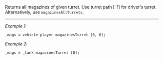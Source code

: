 Returns all magazines of given turret. Use turret path [-1] for driver's turret. Alternatively, use `magazinesAllTurrets`.


---
*Example 1:*
```sqf
_mags = vehicle player magazinesTurret [0, 0];
```

*Example 2:*
```sqf
_mags = _tank magazinesTurret [0];
```